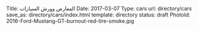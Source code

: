 Title:          المعارض وورش السيارات
Date:           2017-03-07
Type:           cars
url:            directory/cars
save_as:        directory/cars/index.html
template:       directory
status:         draft
PhotoId:        2016-Ford-Mustang-GT-burnout-red-tire-smoke.jpg 

